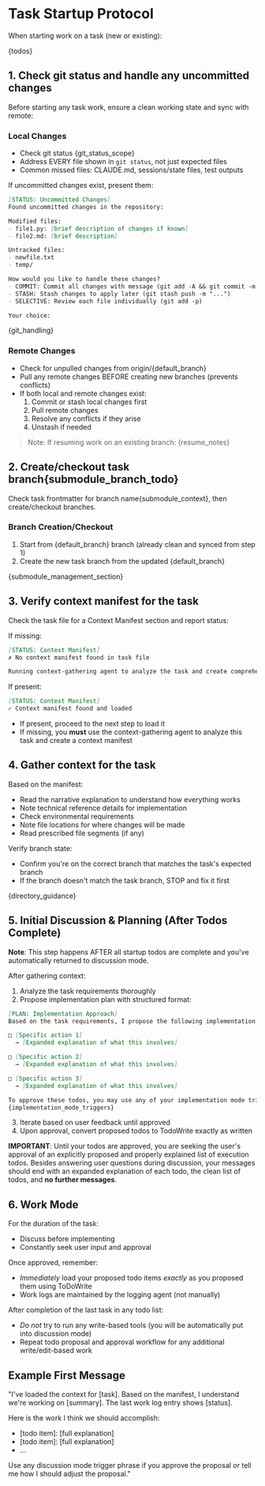 # Task Startup Protocol

When starting work on a task (new or existing):

{todos}

## 1. Check git status and handle any uncommitted changes

Before starting any task work, ensure a clean working state and sync with remote:

### Local Changes
- Check git status {git_status_scope}
- Address EVERY file shown in `git status`, not just expected files
- Common missed files: CLAUDE.md, sessions/state files, test outputs

If uncommitted changes exist, present them:

```markdown
[STATUS: Uncommitted Changes]
Found uncommitted changes in the repository:

Modified files:
- file1.py: [brief description of changes if known]
- file2.md: [brief description]

Untracked files:
- newfile.txt
- temp/

How would you like to handle these changes?
- COMMIT: Commit all changes with message (git add -A && git commit -m "...")
- STASH: Stash changes to apply later (git stash push -m "...")
- SELECTIVE: Review each file individually (git add -p)

Your choice:
```

{git_handling}

### Remote Changes
- Check for unpulled changes from origin/{default_branch}
- Pull any remote changes BEFORE creating new branches (prevents conflicts)
- If both local and remote changes exist:
  1. Commit or stash local changes first
  2. Pull remote changes
  3. Resolve any conflicts if they arise
  4. Unstash if needed

> Note: If resuming work on an existing branch:
{resume_notes}

## 2. Create/checkout task branch{submodule_branch_todo}

Check task frontmatter for branch name{submodule_context}, then create/checkout branches.

### Branch Creation/Checkout

1. Start from {default_branch} branch (already clean and synced from step 1)
2. Create the new task branch from the updated {default_branch}

{submodule_management_section}

## 3. Verify context manifest for the task

Check the task file for a Context Manifest section and report status:

If missing:
```markdown
[STATUS: Context Manifest]
✗ No context manifest found in task file

Running context-gathering agent to analyze the task and create comprehensive context...
```

If present:
```markdown
[STATUS: Context Manifest]
✓ Context manifest found and loaded
```

- If present, proceed to the next step to load it
- If missing, you **must** use the context-gathering agent to analyze this task and create a context manifest

## 4. Gather context for the task

Based on the manifest:
- Read the narrative explanation to understand how everything works
- Note technical reference details for implementation
- Check environmental requirements
- Note file locations for where changes will be made
- Read prescribed file segments (if any)

Verify branch state:
- Confirm you're on the correct branch that matches the task's expected branch
- If the branch doesn't match the task branch, STOP and fix it first

{directory_guidance}

## 5. Initial Discussion & Planning (After Todos Complete)

**Note**: This step happens AFTER all startup todos are complete and you've automatically returned to discussion mode.

After gathering context:
1. Analyze the task requirements thoroughly
2. Propose implementation plan with structured format:

```markdown
[PLAN: Implementation Approach]
Based on the task requirements, I propose the following implementation:

□ [Specific action 1]
  → [Expanded explanation of what this involves]

□ [Specific action 2]
  → [Expanded explanation of what this involves]

□ [Specific action 3]
  → [Expanded explanation of what this involves]

To approve these todos, you may use any of your implementation mode trigger phrases: 
{implementation_mode_triggers}
```

3. Iterate based on user feedback until approved
4. Upon approval, convert proposed todos to TodoWrite exactly as written

**IMPORTANT**: Until your todos are approved, you are seeking the user's approval of an explicitly proposed and properly explained list of execution todos. Besides answering user questions during discussion, your messages should end with an expanded explanation of each todo, the clean list of todos, and **no further messages**.

## 6. Work Mode
For the duration of the task:
- Discuss before implementing
- Constantly seek user input and approval

Once approved, remember:
- *Immediately* load your proposed todo items *exactly* as you proposed them using ToDoWrite
- Work logs are maintained by the logging agent (not manually)

After completion of the last task in any todo list:
- *Do not* try to run any write-based tools (you will be automatically put into discussion mode)
- Repeat todo proposal and approval workflow for any additional write/edit-based work

## Example First Message

"I've loaded the context for [task]. Based on the manifest, I understand we're working on [summary]. The last work log entry shows [status]. 

Here is the work I think we should accomplish:
- [todo item]: [full explanation]
- [todo item]: [full explanation]
- ...

Use any discussion mode trigger phrase if you approve the proposal *or* tell me how I should adjust the proposal."
